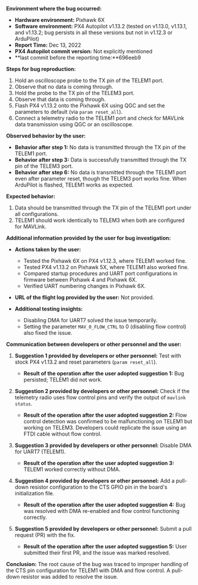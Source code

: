 **Environment where the bug occurred:**

- **Hardware environment:** Pixhawk 6X
- **Software environment:** PX4 Autopilot v1.13.2 (tested on v1.13.0, v1.13.1, and v1.13.2; bug persists in all these versions but not in v1.12.3 or ArduPilot)
- **Report Time:** Dec 13, 2022
- **PX4 Autopilot commit version:** Not explicitly mentioned
- **last commit before the reporting time:**696eeb9

**Steps for bug reproduction:**

1. Hold an oscilloscope probe to the TX pin of the TELEM1 port.
2. Observe that no data is coming through.
3. Hold the probe to the TX pin of the TELEM3 port.
4. Observe that data is coming through.
5. Flash PX4 v1.13.2 onto the Pixhawk 6X using QGC and set the parameters to default (via `param reset_all`).
6. Connect a telemetry radio to the TELEM1 port and check for MAVLink data transmission using QGC or an oscilloscope.

**Observed behavior by the user:**

- **Behavior after step 1:** No data is transmitted through the TX pin of the TELEM1 port.
- **Behavior after step 3:** Data is successfully transmitted through the TX pin of the TELEM3 port.
- **Behavior after step 6:** No data is transmitted through the TELEM1 port even after parameter reset, though the TELEM3 port works fine. When ArduPilot is flashed, TELEM1 works as expected.

**Expected behavior:**

1. Data should be transmitted through the TX pin of the TELEM1 port under all configurations.
2. TELEM1 should work identically to TELEM3 when both are configured for MAVLink.

**Additional information provided by the user for bug investigation:**

- **Actions taken by the user:**
  - Tested the Pixhawk 6X on PX4 v1.12.3, where TELEM1 worked fine.
  - Tested PX4 v1.13.2 on Pixhawk 5X, where TELEM1 also worked fine.
  - Compared startup procedures and UART port configurations in firmware between Pixhawk 4 and Pixhawk 6X.
  - Verified UART numbering changes in Pixhawk 6X.

- **URL of the flight log provided by the user:** Not provided.
- **Additional testing insights:**
  - Disabling DMA for UART7 solved the issue temporarily.
  - Setting the parameter `MAV_0_FLOW_CTRL` to 0 (disabling flow control) also fixed the issue.

**Communication between developers or other personnel and the user:**

1. **Suggestion 1 provided by developers or other personnel:** Test with stock PX4 v1.13.2 and reset parameters (`param reset_all`).
   - **Result of the operation after the user adopted suggestion 1:** Bug persisted; TELEM1 did not work.
   
2. **Suggestion 2 provided by developers or other personnel:** Check if the telemetry radio uses flow control pins and verify the output of `mavlink status`.
   - **Result of the operation after the user adopted suggestion 2:** Flow control detection was confirmed to be malfunctioning on TELEM1 but working on TELEM3. Developers could replicate the issue using an FTDI cable without flow control.

3. **Suggestion 3 provided by developers or other personnel:** Disable DMA for UART7 (TELEM1).
   - **Result of the operation after the user adopted suggestion 3:** TELEM1 worked correctly without DMA.

4. **Suggestion 4 provided by developers or other personnel:** Add a pull-down resistor configuration to the CTS GPIO pin in the board's initialization file.
   - **Result of the operation after the user adopted suggestion 4:** Bug was resolved with DMA re-enabled and flow control functioning correctly.

5. **Suggestion 5 provided by developers or other personnel:** Submit a pull request (PR) with the fix.
   - **Result of the operation after the user adopted suggestion 5:** User submitted their first PR, and the issue was marked resolved.

**Conclusion:** The root cause of the bug was traced to improper handling of the CTS pin configuration for TELEM1 with DMA and flow control. A pull-down resistor was added to resolve the issue.
